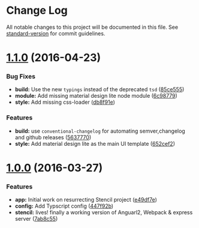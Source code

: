 # Change Log

All notable changes to this project will be documented in this file. See [standard-version](https://github.com/conventional-changelog/standard-version) for commit guidelines.

<a name="1.1.0"></a>
# [1.1.0](https://github.com/rixrix/stencil/compare/1.0.0...v1.1.0) (2016-04-23)


### Bug Fixes

* **build:** Use the new `typings` instead of the deprecated `tsd` ([85ce555](https://github.com/rixrix/stencil/commit/85ce555))
* **module:** Add missing material design lite node module ([6c98779](https://github.com/rixrix/stencil/commit/6c98779))
* **style:** Add missing css-loader ([db8f91e](https://github.com/rixrix/stencil/commit/db8f91e))

### Features

* **build:** use `conventional-changelog` for automating semver,changelog and github releases ([5637770](https://github.com/rixrix/stencil/commit/5637770))
* **style:** Add material design lite as the main UI template ([652cef2](https://github.com/rixrix/stencil/commit/652cef2))



<a name="1.0.0"></a>
# [1.0.0](https://github.com/rixrix/stencil/compare/0.1.1...v1.0.0) (2016-03-27)


### Features

* **app:** Initial work on resurrecting Stencil project ([e49df7e](https://github.com/rixrix/stencil/commit/e49df7e))
* **config:** Add Typscript config ([447f92b](https://github.com/rixrix/stencil/commit/447f92b))
* **stencil:** lives! finally a working version of Anguarl2, Webpack & express server ([7ab8c55](https://github.com/rixrix/stencil/commit/7ab8c55))
